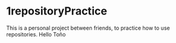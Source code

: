 # 1repositoryPractice
This is a personal project between friends, to practice how to use repositories.
Hello Toño

